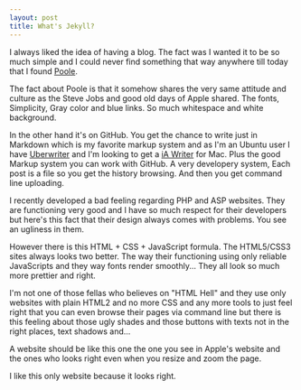 ```yaml
---
layout: post
title: What's Jekyll?
---
```


I always liked the idea of having a blog. The fact was I wanted it to be so much simple and I could never find something that way anywhere till today that I found [Poole](http://getpoole.com).<br>

The fact about Poole is that it somehow shares the very same attitude and culture as the Steve Jobs and good old days of Apple shared. The fonts, Simplicity, Gray color and blue links. So much whitespace and white background.<br>

In the other hand it's on GitHub. You get the chance to write just in Markdown which is my favorite markup system and as I'm an Ubuntu user I have [Uberwriter](http://uberwriter.wolfvollprecht.de) and I'm looking to get a [iA Writer](http://www.iawriter.com/mac/) for Mac. Plus the good Markup system you can work with GitHub. A very developery system, Each post is a file so you get the history browsing. And then you get command line uploading. <br>

I recently developed a bad feeling regarding PHP and ASP websites. They are functioning very good and I have so much respect for their developers but here's this fact that their design always comes with problems. You see an ugliness in them.<br>

However there is this HTML + CSS + JavaScript formula. The HTML5/CSS3 sites always looks two better. The way their functioning using only reliable JavaScripts and they way fonts render smoothly... They all look so much more prettier and right.<br>

I'm not one of those fellas who believes on "HTML Hell" and they use only websites with plain HTML2 and no more CSS and any more tools to just feel right that you can even browse their pages via command line but there is this feeling about those ugly shades and those buttons with texts not in the right places, text shadows and... <br>

A website should be like this one the one you see in Apple's website and the ones who looks right even when you resize and zoom the page.

I like this only website because it looks right.
